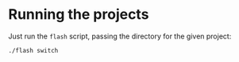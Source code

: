 # Running the projects

Just run the `flash` script, passing the directory for the given project:

```sh
./flash switch
```
